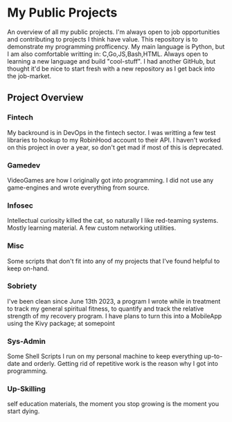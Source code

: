 # My Public Projects

An overview of all my public projects. I'm always open to job opportunities and contributing to projects I think have value. 
This repository is to demonstrate my programming profficency. My main language is Python, but I am also comfortable writting in: 
C,Go,JS,Bash,HTML. Always open to learning a new language and build "cool-stuff". I had another GitHub, but thought it'd be nice to start fresh with a 
new repository as I get back into the job-market. 

## Project Overview

### Fintech
My backround is in DevOps in the fintech sector. I was writting a few test libraries to hookup to my RobinHood account to their API. 
I haven't worked on this project in over a year, so don't get mad if most of this is deprecated. 

### Gamedev
VideoGames are how I originally got into programming. I did not use any game-engines and wrote everything from source. 

### Infosec
Intellectual curiosity killed the cat, so naturally I like red-teaming systems. Mostly learning material. A few custom networking utilities. 

### Misc
Some scripts that don't fit into any of my projects that I've found helpful to keep on-hand.

### Sobriety
I've been clean since June 13th 2023, a program I wrote while in treatment to track my general spiritual fitness, to quantify and track the relative strength of my recovery program. 
I have plans to turn this into a MobileApp using the Kivy package; at somepoint

### Sys-Admin
Some Shell Scripts I run on my personal machine to keep everything up-to-date and orderly. Getting rid of repetitive work is the reason why I got into programming. 

### Up-Skilling
self education materials, the moment you stop growing is the moment you start dying.  




